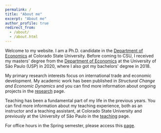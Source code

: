 ```yaml
---
permalink: /
title: "About me"
excerpt: "About me"
author_profile: true
redirect_from: 
  - /about/
  - /about.html
---
```


<!-- Google tag (gtag.js) -->
<script async src="https://www.googletagmanager.com/gtag/js?id=G-ETZN97YVKW"></script>
<script>
  window.dataLayer = window.dataLayer || [];
  function gtag(){dataLayer.push(arguments);}
  gtag('js', new Date());

  gtag('config', 'G-ETZN97YVKW');
</script>

Welcome to my website. I am a Ph.D. candidate in the [Department of Economics](https://economics.colostate.edu/) at Colorado State University. Before coming to CSU, I received my masters' degree from the [Department of Economics](https://www.fea.usp.br/economia) at the University of São Paulo (USP) in 2020, where I also got my bachelors' degree in 2018. 

My primary research interests focus on international trade and economic development. My academic work has been published in
*Structural Change and Economic Dynamics* and you can find more information about ongoing projects in the [research](research) page.

Teaching has been a fundamental part of my life in the previous years. You can find more information about my teaching experience, both as an instructor and a teaching assistant, at Colorado State University and previously at the University of São Paulo in the [teaching](teaching) page.

For office hours in the Spring semester, please access this [page](https://cal.com/vcicero).
